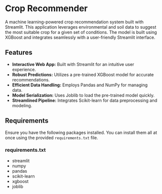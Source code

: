 # Crop Recommender

A machine learning-powered crop recommendation system built with Streamlit. This application leverages environmental and soil data to suggest the most suitable crop for a given set of conditions. The model is built using XGBoost and integrates seamlessly with a user-friendly Streamlit interface.

## Features

- **Interactive Web App:** Built with Streamlit for an intuitive user experience.
- **Robust Predictions:** Utilizes a pre-trained XGBoost model for accurate recommendations.
- **Efficient Data Handling:** Employs Pandas and NumPy for managing data.
- **Model Serialization:** Uses Joblib to load the pre-trained model quickly.
- **Streamlined Pipeline:** Integrates Scikit-learn for data preprocessing and modeling.

## Requirements

Ensure you have the following packages installed. You can install them all at once using the provided `requirements.txt` file.

### requirements.txt
- streamlit
- numpy
- pandas
- scikit-learn
- xgboost
- joblib
